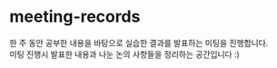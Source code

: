 # meeting-records

한 주 동안 공부한 내용을 바탕으로 실습한 결과를 발표하는 미팅을 진행합니다. <br>
미팅 진행시 발표한 내용과 나눈 논의 사항들을 정리하는 공간입니다 :)
